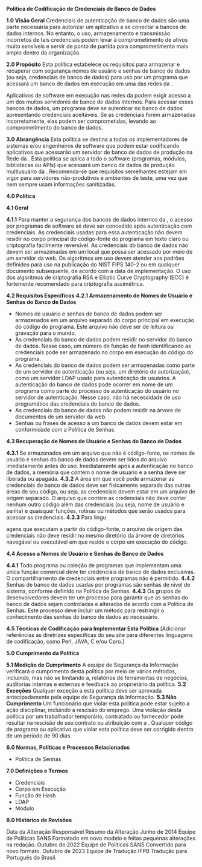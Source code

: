 **Política de Codificação de Credenciais de Banco de Dados**

**1.0 Visão Geral**
Credenciais de autenticação de banco de dados são uma parte necessária para autorizar um aplicativo a se conectar a bancos de dados internos. No entanto, o uso, armazenamento e transmissão incorretos de tais credenciais podem levar à comprometimento de ativos muito sensíveis e servir de ponto de partida para comprometimento mais amplo dentro da organização.

**2.0 Propósito**
Esta política estabelece os requisitos para armazenar e recuperar com segurança nomes de usuário e senhas de banco de dados (ou seja, credenciais de banco de dados) para uso por um programa que acessará um banco de dados em execução em uma das redes da <Nome da Empresa>.

Aplicativos de software em execução nas redes da <Nome da Empresa> podem exigir acesso a um dos muitos servidores de banco de dados internos. Para acessar esses bancos de dados, um programa deve se autenticar no banco de dados apresentando credenciais aceitáveis. Se as credenciais forem armazenadas incorretamente, elas podem ser comprometidas, levando ao comprometimento do banco de dados.

**3.0 Abrangência**
Esta política se destina a todos os implementadores de sistemas e/ou engenheiros de software que podem estar codificando aplicativos que acessarão um servidor de banco de dados de produção na Rede da <Nome da Empresa>. Esta política se aplica a todo o software (programas, módulos, bibliotecas ou APIs) que acessará um banco de dados de produção multiusuário da <Nome da Empresa>. Recomenda-se que requisitos semelhantes estejam em vigor para servidores não-produtivos e ambientes de teste, uma vez que nem sempre usam informações sanitizadas.

**4.0 Política**

**4.1 Geral**

**4.1.1** Para manter a segurança dos bancos de dados internos da <Nome da Empresa>, o acesso por programas de software só deve ser concedido após autenticação com credenciais. As credenciais usadas para essa autenticação não devem residir no corpo principal do código-fonte do programa em texto claro ou criptografia facilmente reversível. As credenciais do banco de dados não devem ser armazenadas em um local que possa ser acessado por meio de um servidor da web. Os algoritmos em uso devem atender aos padrões definidos para uso na publicação do NIST FIPS 140-2 ou em qualquer documento subsequente, de acordo com a data de implementação. O uso dos algoritmos de criptografia RSA e Elliptic Curve Cryptography (ECC) é fortemente recomendado para criptografia assimétrica.

**4.2 Requisitos Específicos**
**4.2.1 Armazenamento de Nomes de Usuário e Senhas do Banco de Dados**
- Nomes de usuário e senhas de banco de dados podem ser armazenados em um arquivo separado do corpo principal em execução do código do programa. Este arquivo não deve ser de leitura ou gravação para o mundo.
- As credenciais do banco de dados podem residir no servidor do banco de dados. Nesse caso, um número de função de hash identificando as credenciais pode ser armazenado no corpo em execução do código do programa.
- As credenciais do banco de dados podem ser armazenadas como parte de um servidor de autenticação (ou seja, um diretório de autorização), como um servidor LDAP usado para autenticação de usuários. A autenticação do banco de dados pode ocorrer em nome de um programa como parte do processo de autenticação do usuário no servidor de autenticação. Nesse caso, não há necessidade de uso programático das credenciais do banco de dados.
- As credenciais do banco de dados não podem residir na árvore de documentos de um servidor da web.
- Senhas ou frases de acesso a um banco de dados devem estar em conformidade com a Política de Senhas.

**4.3 Recuperação de Nomes de Usuário e Senhas do Banco de Dados**

**4.3.1** Se armazenados em um arquivo que não é código-fonte, os nomes de usuário e senhas do banco de dados devem ser lidos do arquivo imediatamente antes do uso. Imediatamente após a autenticação no banco de dados, a memória que contém o nome de usuário e a senha deve ser liberada ou apagada.
**4.3.2** A área em que você pode armazenar as credenciais do banco de dados deve ser fisicamente separada das outras áreas de seu código, ou seja, as credenciais devem estar em um arquivo de origem separado. O arquivo que contém as credenciais não deve conter nenhum outro código além das credenciais (ou seja, nome de usuário e senha) e quaisquer funções, rotinas ou métodos que serão usados para acessar as credenciais.
**4.3.3** Para lingu

agens que executam a partir do código-fonte, o arquivo de origem das credenciais não deve residir no mesmo diretório da árvore de diretórios navegável ou executável em que reside o corpo em execução do código.

**4.4 Acesso a Nomes de Usuário e Senhas do Banco de Dados**

**4.4.1** Todo programa ou coleção de programas que implementam uma única função comercial deve ter credenciais de banco de dados exclusivas. O compartilhamento de credenciais entre programas não é permitido.
**4.4.2** Senhas de banco de dados usadas por programas são senhas de nível de sistema, conforme definido na Política de Senhas.
**4.4.3** Os grupos de desenvolvedores devem ter um processo para garantir que as senhas do banco de dados sejam controladas e alteradas de acordo com a Política de Senhas. Este processo deve incluir um método para restringir o conhecimento das senhas do banco de dados ao necessário.

**4.5 Técnicas de Codificação para Implementar Esta Política**
[Adicionar referências às diretrizes específicas do seu site para diferentes linguagens de codificação, como Perl, JAVA, C e/ou Cpro.]

**5.0 Cumprimento da Política**

**5.1 Medição de Cumprimento**
A equipe de Segurança da Informação verificará o cumprimento desta política por meio de vários métodos, incluindo, mas não se limitando a, relatórios de ferramentas de negócios, auditorias internas e externas e feedback ao proprietário da política.
**5.2 Exceções**
Qualquer exceção a esta política deve ser aprovada antecipadamente pela equipe de Segurança da Informação.
**5.3 Não Cumprimento**
Um funcionário que violar esta política pode estar sujeito a ação disciplinar, incluindo a rescisão do emprego.
Uma violação desta política por um trabalhador temporário, contratado ou fornecedor pode resultar na rescisão de seu contrato ou atribuição com a <Nome da Empresa>.
Qualquer código de programa ou aplicativo que violar esta política deve ser corrigido dentro de um período de 90 dias.

**6.0 Normas, Políticas e Processos Relacionados**
- Política de Senhas

**7.0 Definições e Termos**
- Credenciais
- Corpo em Execução
- Função de Hash
- LDAP
- Módulo

**8.0 Histórico de Revisões**

Data da Alteração	Responsável	Resumo da Alteração
Junho de 2014	Equipe de Políticas SANS	Formatado em novo modelo e feitas pequenas alterações na redação.
Outubro de 2022	Equipe de Políticas SANS	Convertido para novo formato.
Outubro de 2023 Equipe de Tradução IFPB Tradução para Português do Brasil.
